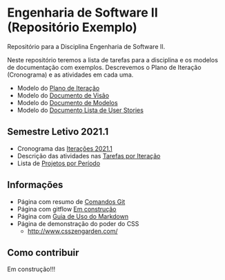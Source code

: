 # Engenharia de Software II (Repositório Exemplo)

Repositório para a Disciplina Engenharia de Software II.

Neste repositório teremos a lista de tarefas para a disciplina e os modelos de documentação com exemplos. Descrevemos o Plano de Iteração (Cronograma) e as atividades em cada uma.

* Modelo do [Plano de Iteração](docs/doc-iteracao.md)
* Modelo do [Documento de Visão](docs/doc-visao.md)
* Modelo do [Documento de Modelos](docs/doc-modelos.md)
* Modelo do [Documento Lista de User Stories](docs/doc-userstories.md)

## Semestre Letivo 2021.1

* Cronograma das [Iterações 2021.1](projetos/20211/iteracao.md)
* Descrição das atividades nas [Tarefas por Iteração](docs/doc-tarefas.md)
* Lista de [Projetos por Período](projetos/README.md)

## Informações

* Página com resumo de [Comandos Git](docs/github.md)
* Página com gitflow [Em construção](docs/gitflow.md)
* Página com [Guia de Uso do Markdown](https://docs.pipz.com/central-de-ajuda/learning-center/guia-basico-de-markdown)
* Página de demonstração do poder do CSS
  * http://www.csszengarden.com/

## Como contribuir

Em construção!!!
